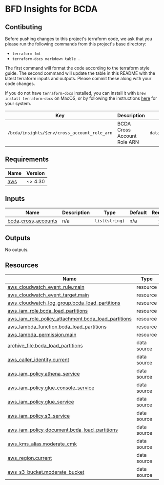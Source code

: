 # BFD Insights for BCDA

## Contibuting

Before pushing changes to this project's terraform code, we ask that you please run the following commands from this
project's base directory:

* `terraform fmt`
* `terraform-docs markdown table .`

The first command will format the code according to the terraform style guide. The second command will update the table
in this README with the latest terraform inputs and outputs. Please commit these along with your code changes.

If you do not have `terraform-docs` installed, you can install it with `brew install terraform-docs` on MacOS, or by
following the instructions [here](https://github.com/terraform-docs/terraform-docs/) for your system.

| Key | Description | Data Source |
|-----|-------------|-------------|
| `/bcda/insights/$env/cross_account_role_arn` | BCDA Cross Account Role ARN | `data.aws_ssm_parameter.bcda_cross_account_role_arn` |

<!-- BEGIN_TF_DOCS -->
<!-- GENERATED WITH `terraform-docs .`
     Manually updating the README.md will be overwritten.
     For more details, see the file '.terraform-docs.yml' or
     https://terraform-docs.io/user-guide/configuration/
-->
## Requirements

| Name | Version |
|------|---------|
| <a name="requirement_aws"></a> [aws](#requirement\_aws) | ~> 4.30 |

<!-- GENERATED WITH `terraform-docs .`
Manually updating the README.md will be overwritten.
For more details, see the file '.terraform-docs.yml' or
https://terraform-docs.io/user-guide/configuration/
-->

## Inputs

| Name | Description | Type | Default | Required |
|------|-------------|------|---------|:--------:|
| <a name="input_bcda_cross_accounts"></a> [bcda\_cross\_accounts](#input\_bcda\_cross\_accounts) | n/a | `list(string)` | n/a | yes |

<!-- GENERATED WITH `terraform-docs .`
Manually updating the README.md will be overwritten.
For more details, see the file '.terraform-docs.yml' or
https://terraform-docs.io/user-guide/configuration/
-->



<!-- GENERATED WITH `terraform-docs .`
Manually updating the README.md will be overwritten.
For more details, see the file '.terraform-docs.yml' or
https://terraform-docs.io/user-guide/configuration/
-->

## Outputs

No outputs.

<!-- GENERATED WITH `terraform-docs .`
Manually updating the README.md will be overwritten.
For more details, see the file '.terraform-docs.yml' or
https://terraform-docs.io/user-guide/configuration/
-->

## Resources

| Name | Type |
|------|------|
| [aws_cloudwatch_event_rule.main](https://registry.terraform.io/providers/hashicorp/aws/latest/docs/resources/cloudwatch_event_rule) | resource |
| [aws_cloudwatch_event_target.main](https://registry.terraform.io/providers/hashicorp/aws/latest/docs/resources/cloudwatch_event_target) | resource |
| [aws_cloudwatch_log_group.bcda_load_partitions](https://registry.terraform.io/providers/hashicorp/aws/latest/docs/resources/cloudwatch_log_group) | resource |
| [aws_iam_role.bcda_load_partitions](https://registry.terraform.io/providers/hashicorp/aws/latest/docs/resources/iam_role) | resource |
| [aws_iam_role_policy_attachment.bcda_load_partitions](https://registry.terraform.io/providers/hashicorp/aws/latest/docs/resources/iam_role_policy_attachment) | resource |
| [aws_lambda_function.bcda_load_partitions](https://registry.terraform.io/providers/hashicorp/aws/latest/docs/resources/lambda_function) | resource |
| [aws_lambda_permission.main](https://registry.terraform.io/providers/hashicorp/aws/latest/docs/resources/lambda_permission) | resource |
| [archive_file.bcda_load_partitions](https://registry.terraform.io/providers/hashicorp/archive/latest/docs/data-sources/file) | data source |
| [aws_caller_identity.current](https://registry.terraform.io/providers/hashicorp/aws/latest/docs/data-sources/caller_identity) | data source |
| [aws_iam_policy.athena_service](https://registry.terraform.io/providers/hashicorp/aws/latest/docs/data-sources/iam_policy) | data source |
| [aws_iam_policy.glue_console_service](https://registry.terraform.io/providers/hashicorp/aws/latest/docs/data-sources/iam_policy) | data source |
| [aws_iam_policy.glue_service](https://registry.terraform.io/providers/hashicorp/aws/latest/docs/data-sources/iam_policy) | data source |
| [aws_iam_policy.s3_service](https://registry.terraform.io/providers/hashicorp/aws/latest/docs/data-sources/iam_policy) | data source |
| [aws_iam_policy_document.bcda_load_partitions](https://registry.terraform.io/providers/hashicorp/aws/latest/docs/data-sources/iam_policy_document) | data source |
| [aws_kms_alias.moderate_cmk](https://registry.terraform.io/providers/hashicorp/aws/latest/docs/data-sources/kms_alias) | data source |
| [aws_region.current](https://registry.terraform.io/providers/hashicorp/aws/latest/docs/data-sources/region) | data source |
| [aws_s3_bucket.moderate_bucket](https://registry.terraform.io/providers/hashicorp/aws/latest/docs/data-sources/s3_bucket) | data source |
<!-- END_TF_DOCS -->
